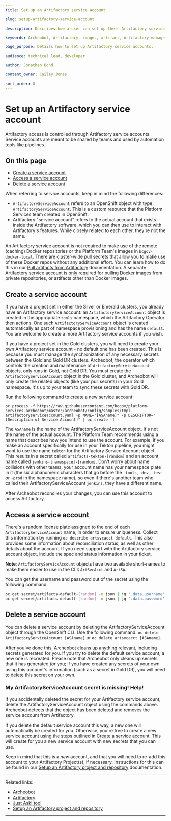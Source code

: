 ```yaml
---
title: Set up an Artifactory service account

slug: setup-artifactory-service-account

description: Describes how a user can set up their Artifactory service accounts.

keywords: Archeobot, Artifactory, images, artifact, Artifactory management, service account

page_purpose: Details how to set up Artifactory service accounts.

audience: technical lead, developer

author: Jonathan Bond

content_owner: Cailey Jones

sort_order: 8
---
```


# Set up an Artifactory service account

Artifactory access is controlled through Artifactory service accounts. Service accounts are meant to be shared by teams and used by automation tools like pipelines.

## On this page
- [Create a service account](#create-a-service-account)
- [Access a service account](#access-a-service-account)
- [Delete a service account](#delete-a-service-account)

When referring to service accounts, keep in mind the following differences:
* `ArtifactoryServiceAccount` refers to an OpenShift object with type `ArtifactoryServiceAccount`. This is a custom resource that the Platform Services team created in OpenShift.
* Artifactory "service account" refers to the actual account that exists inside the Artifactory software, which you can then use to interact with Artifactory's features. While closely related to each other, they're not the same.

An Artifactory service account is not required to make use of the remote (caching) Docker repositories or the Platform Team's images in `bcgov-docker-local`. There are cluster-wide pull secrets that allow you to make use of these Docker repos without any additional effort. You can learn how to do this in our [Pull artifacts from Artifactory](/push-pull-artifacts-artifactory/) documentation. A separate Artifactory service account is only required for pulling Docker images from private repositories, or artifacts other than Docker images. 

## Create a service account

If you have a project set in either the Silver or Emerald clusters, you already have an Artifactory service account: an `ArtifactoryServiceAccount` object is created in the appropriate `tools` namespace, which the Artifactory Operator then actions. One such `ArtifactoryServiceAccount` object is created automatically as part of namespace provisioning and has the name `default`. You are welcome to create a more Artifactory service accounts if you wish.

If you have a project set in the Gold clusters, you will need to create your own Artifactory service account - no default one has been created. This is because you must manage the synchronization of any necessary secrets between the Gold and Gold DR clusters. Archeobot, the operator which controls the creation and maintenance of `ArtifactoryServiceAccount` objects, only runs in Gold, not Gold DR. You must create the `ArtifactoryServiceAccount` object in the Gold cluster, and Archeobot will only create the related objects (like your pull secrets) in your Gold namespace. It's up to your team to sync these secrets with Gold DR. 

Run the following command to create a new service account:

`oc process -f https://raw.githubusercontent.com/bcgov/platform-services-archeobot/master/archeobot/config/samples/tmpl-artifactoryserviceaccount.yaml -p NAME="[ASAname]" -p DESCRIPTOR="[Description of Service Account]" | oc create -f -`

The `ASAname` is the name of the ArtifactoryServiceAccount object. It's not the name of the actual account. The Platform Team recommends using a name that describes how you intend to use the account. For example, if you make an account specifically for use in your Tekton pipeline, you might want to use the name `tekton` for the Artifactory Service Account object. This results in a secret called `artifacts-tekton-[random]` and an account name called `jenkins-[namespace]-[random]`. Don't worry about name collisions with other teams, your account name has your namespace plate in it (the six alphanumeric characters that go before the `-tools`, `-dev`, `-test` or `-prod` in the namespace name), so even if there's another team who called their ArtifactoryServiceAccount `jenkins`, they have a different name.

After Archeobot reconciles your changes, you can use this account to access Artifactory.

## Access a service account

There's a random license plate assigned to the end of each `ArtifactoryServiceAccount` name, in order to ensure uniqueness. Collect this information by running `oc describe artsvcacct default`. This also provides some information about reconciliation status, as well as other details about the account. If you need support with the Artifactory service account object, include the spec and status information in your ticket.

**Note**: `ArtifactoryServiceAccount` objects have two available short-names to make them easier to use in the CLI: `ArtSvcAcct` and `ArtSA`.

You can get the username and password out of the secret using the following command:

```bash
oc get secret/artifacts-default-[random] -o json | jq '.data.username' | tr -d "\"" | base64 -d
oc get secret/artifacts-default-[random] -o json | jq '.data.password' | tr -d "\"" | base64 -d
```

## Delete a service account

You can delete a service account by deleting the ArtifactoryServiceAccount object through the OpenShift CLI. Use the following command:
`oc delete ArtifactoryServiceAccount [ASAname]` or `oc delete artsvcacct [ASAname]`.

After you've done this, Archeobot cleans up anything relevant, including secrets generated for you. If you try to delete the default service account, a new one is recreated. Please note that Archeobot only cleans up secrets that it has generated _for_ you; if you have created any secrets of your own using this account's information (such as a secret in Gold DR), you will need to delete this secret on your own.

### My ArtifactoryServiceAccount secret is missing! Help!

If you accidentally deleted the secret for your Artifactory service account, delete the ArtifactoryServiceAccount object using the commands above. Archeobot detects that the object has been deleted and removes the service account from Artifactory.

If you delete the default service account this way, a new one will automatically be created for you. Otherwise, you're free to create a new service account using the steps outlined in [Create a service account](#create-a-service-account). This will create for you a new service account with new secrets that you can use.

Keep in mind that this is a _new_ account, and that you will need to re-add this account to your Artifactory Project(s), if necessary. Instructions for this can be found in our [Setup an Artifactory project and repository](/setup-artifactory-project-repository/) documentation.

---
Related links:
* [Archeobot](https://github.com/bcgov/platform-services-archeobot)
* [Artifactory](https://artifacts.developer.gov.bc.ca)
* [Just Ask! tool](https://just-ask.developer.gov.bc.ca/)
* [Setup an Artifactory project and repository](/setup-artifactory-project-repository/)

---
